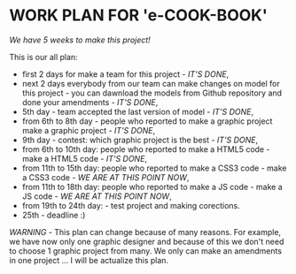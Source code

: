 # WORK PLAN FOR 'e-COOK-BOOK'

*We have 5 weeks to make this project!*

This is our all plan:

- first 2 days for make a team for this project - *IT'S DONE*,
- next 2 days everybody from our team can make changes on model for this project - you can dawnload the models from Github  repository and done your amendments - *IT'S DONE*,
- 5th day - team accepted the last version of model - *IT'S DONE*,
- from 6th to 8th day - people who reported to make a graphic project make a graphic project - *IT'S DONE*,
- 9th day - contest: which graphic project is the best - *IT'S DONE*,
- from 6th to 10th day: people who reported to make a HTML5 code - make a HTML5 code - *IT'S DONE*,
- from 11th to 15th day: people who reported to make a CSS3 code - make a CSS3 code - *WE ARE AT THIS POINT NOW*,
- from 11th to 18th day: people who reported to make a JS code - make a JS code - *WE ARE AT THIS POINT NOW*,
- from 19th to 24th day: - test project and making corections.
- 25th - deadline :)

*WARNING* - This plan can change because of many reasons. For example, we have now only one graphic designer and because of this we don't need to choose 1 graphic project from many. We only can make an amendments in one project ...
I will be actualize this plan.